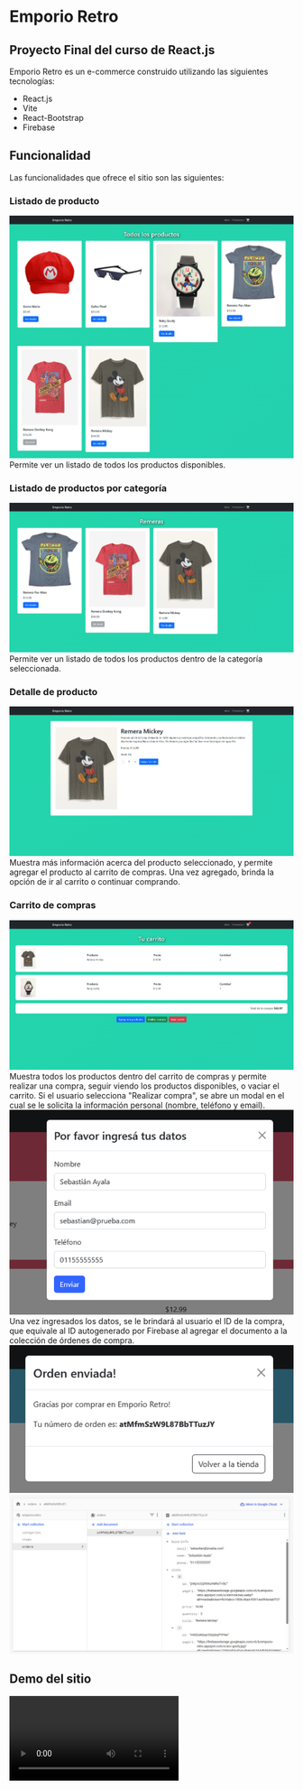 # Emporio Retro
## Proyecto Final del curso de React.js

Emporio Retro es un e-commerce construido utilizando las siguientes tecnologías:

* React.js
* Vite
* React-Bootstrap
* Firebase

## Funcionalidad

Las funcionalidades que ofrece el sitio son las siguientes:

### Listado de producto
![](src/assets/01-listado-productos.png)
Permite ver un listado de todos los productos disponibles.

### Listado de productos por categoría
![](src/assets/02-listado-productos-categoria.png)
Permite ver un listado de todos los productos dentro de la categoría seleccionada.

### Detalle de producto
![](src/assets/03-detalle-producto.png)
Muestra más información acerca del producto seleccionado, y permite agregar el producto al carrito de compras. Una vez agregado, brinda la opción de ir al carrito o continuar comprando.

### Carrito de compras
![](src/assets/04-carrito-a.png)
Muestra todos los productos dentro del carrito de compras y permite realizar una compra, seguir viendo los productos disponibles, o vaciar el carrito.
Si el usuario selecciona "Realizar compra", se abre un modal en el cual se le solicita la información personal (nombre, teléfono y email).
![](src/assets/04-carrito-b.png)
Una vez ingresados los datos, se le brindará al usuario el ID de la compra, que equivale al ID autogenerado por Firebase al agregar el documento a la colección de órdenes de compra.
![](src/assets/04-carrito-c.png)
![](src/assets/04-firebase.png)

## Demo del sitio
<video src="src/assets/emporio-retro-demo.mp4" controls title="Title"></video>